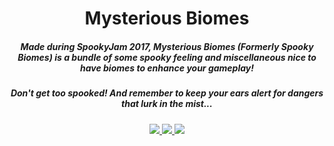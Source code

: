 <h1 align="center">Mysterious Biomes</h1>
<h5 align="center">Made during SpookyJam 2017, Mysterious Biomes (Formerly Spooky Biomes) is a bundle of some spooky feeling and miscellaneous nice to have biomes to enhance your gameplay!</h5>

<h5 align="center">Don't get too spooked! And remember to keep your ears alert for dangers that lurk in the mist...</h5>

<p align="center">
<a href="https://discord.tophatcat.dev">
    <img src="https://img.shields.io/badge/Discord-CattusMods-brightgreen.svg?style=flat&logo=Discord"/>
</a>

<a href="https://tophatcat.dev/">
    <img src="https://img.shields.io/badge/Website-tophatcat.dev-brightgreen.svg?style=flat"/>
</a>

<a href="https://github.com/tophatcats-mods/mysterious-biomes/commits/dev">
    <img src="https://img.shields.io/github/last-commit/tophatcats-mods/mysterious-biomes.svg">
</a>
</p>
